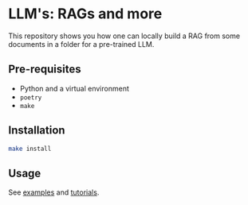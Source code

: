 # LLM's: RAGs and more

This repository shows you how one can locally build a RAG from some documents in a folder for a pre-trained LLM.

## Pre-requisites

- Python and a virtual environment
- `poetry`
- `make`

## Installation

```bash
make install
```

## Usage

See [examples](./examples) and [tutorials](./tutorials).

